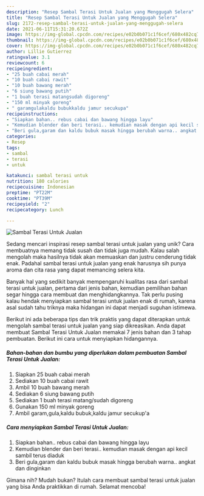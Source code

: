 ```yaml
---
description: "Resep Sambal Terasi Untuk Jualan yang Menggugah Selera"
title: "Resep Sambal Terasi Untuk Jualan yang Menggugah Selera"
slug: 2172-resep-sambal-terasi-untuk-jualan-yang-menggugah-selera
date: 2021-06-11T15:31:20.672Z
image: https://img-global.cpcdn.com/recipes/e02b0b071c1f6cef/680x482cq70/sambal-terasi-untuk-jualan-foto-resep-utama.jpg
thumbnail: https://img-global.cpcdn.com/recipes/e02b0b071c1f6cef/680x482cq70/sambal-terasi-untuk-jualan-foto-resep-utama.jpg
cover: https://img-global.cpcdn.com/recipes/e02b0b071c1f6cef/680x482cq70/sambal-terasi-untuk-jualan-foto-resep-utama.jpg
author: Lillie Gutierrez
ratingvalue: 3.1
reviewcount: 6
recipeingredient:
- "25 buah cabai merah"
- "10 buah cabai rawit"
- "10 buah bawang merah"
- "6 siung bawang putih"
- "1 buah terasi matangsudah digoreng"
- "150 ml minyak goreng"
- " garamgulakaldu bubukkaldu jamur secukupa"
recipeinstructions:
- "Siapkan bahan.. rebus cabai dan bawang hingga layu"
- "Kemudian blender dan beri terasi.. kemudian masak dengan api kecil sambil terus diaduk"
- "Beri gula,garam dan kaldu bubuk masak hingga berubah warna.. angkat dan dinginkan"
categories:
- Resep
tags:
- sambal
- terasi
- untuk

katakunci: sambal terasi untuk 
nutrition: 180 calories
recipecuisine: Indonesian
preptime: "PT22M"
cooktime: "PT39M"
recipeyield: "2"
recipecategory: Lunch

---
```



![Sambal Terasi Untuk Jualan](https://img-global.cpcdn.com/recipes/e02b0b071c1f6cef/680x482cq70/sambal-terasi-untuk-jualan-foto-resep-utama.jpg)

Sedang mencari inspirasi resep sambal terasi untuk jualan yang unik? Cara membuatnya memang tidak susah dan tidak juga mudah. Kalau salah mengolah maka hasilnya tidak akan memuaskan dan justru cenderung tidak enak. Padahal sambal terasi untuk jualan yang enak harusnya sih punya aroma dan cita rasa yang dapat memancing selera kita.



Banyak hal yang sedikit banyak mempengaruhi kualitas rasa dari sambal terasi untuk jualan, pertama dari jenis bahan, kemudian pemilihan bahan segar hingga cara membuat dan menghidangkannya. Tak perlu pusing kalau hendak menyiapkan sambal terasi untuk jualan enak di rumah, karena asal sudah tahu triknya maka hidangan ini dapat menjadi suguhan istimewa.


Berikut ini ada beberapa tips dan trik praktis yang dapat diterapkan untuk mengolah sambal terasi untuk jualan yang siap dikreasikan. Anda dapat membuat Sambal Terasi Untuk Jualan memakai 7 jenis bahan dan 3 tahap pembuatan. Berikut ini cara untuk menyiapkan hidangannya.

<!--inarticleads1-->

##### Bahan-bahan dan bumbu yang diperlukan dalam pembuatan Sambal Terasi Untuk Jualan:

1. Siapkan 25 buah cabai merah
1. Sediakan 10 buah cabai rawit
1. Ambil 10 buah bawang merah
1. Sediakan 6 siung bawang putih
1. Sediakan 1 buah terasi matang/sudah digoreng
1. Gunakan 150 ml minyak goreng
1. Ambil  garam,gula,kaldu bubuk,kaldu jamur secukup&#39;a




<!--inarticleads2-->

##### Cara menyiapkan Sambal Terasi Untuk Jualan:

1. Siapkan bahan.. rebus cabai dan bawang hingga layu
1. Kemudian blender dan beri terasi.. kemudian masak dengan api kecil sambil terus diaduk
1. Beri gula,garam dan kaldu bubuk masak hingga berubah warna.. angkat dan dinginkan




Gimana nih? Mudah bukan? Itulah cara membuat sambal terasi untuk jualan yang bisa Anda praktikkan di rumah. Selamat mencoba!
